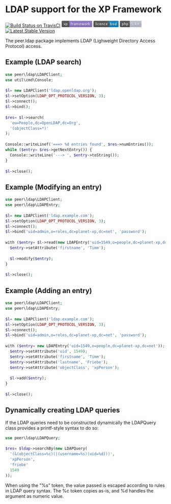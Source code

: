 LDAP support for the XP Framework
========================================================================

[![Build Status on TravisCI](https://secure.travis-ci.org/xp-framework/ldap.svg)](http://travis-ci.org/xp-framework/ldap)
[![XP Framework Mdodule](https://raw.githubusercontent.com/xp-framework/web/master/static/xp-framework-badge.png)](https://github.com/xp-framework/core)
[![BSD Licence](https://raw.githubusercontent.com/xp-framework/web/master/static/licence-bsd.png)](https://github.com/xp-framework/core/blob/master/LICENCE.md)
[![Required PHP 5.4+](https://raw.githubusercontent.com/xp-framework/web/master/static/php-5_4plus.png)](http://php.net/)
[![Latest Stable Version](https://poser.pugx.org/xp-framework/ldap/version.png)](https://packagist.org/packages/xp-framework/ldap)

The peer.ldap package implements LDAP (Lighweight Directory Access Protocol) access.

Example (LDAP search)
---------------------

```php
use peer\ldap\LDAPClient;
use util\cmd\Console;

$l= new LDAPClient('ldap.openldap.org');
$l->setOption(LDAP_OPT_PROTOCOL_VERSION, 3);
$l->connect();
$l->bind();

$res= $l->search(
  'ou=People,dc=OpenLDAP,dc=Org', 
  '(objectClass=*)'
);
  
Console::writeLinef('===> %d entries found', $res->numEntries());
while ($entry= $res->getNextEntry()) {
  Console::writeLine('---> ', $entry->toString());
}

$l->close();
```

Example (Modifying an entry)
----------------------------

```php
use peer\ldap\LDAPClient;
use peer\ldap\LDAPEntry;

$l= new LDAPClient('ldap.example.com');
$l->setOption(LDAP_OPT_PROTOCOL_VERSION, 3);
$l->connect();
$l->bind('uid=admin,o=roles,dc=planet-xp,dc=net', 'password');

with ($entry= $l->read(new LDAPEntry('uid=1549,o=people,dc=planet-xp,dc=net'))); {
  $entry->setAttribute('firstname', 'Timm');

  $l->modify($entry);
}

$l->close();
```

Example (Adding an entry)
-------------------------

```php
use peer\ldap\LDAPClient;
use peer\ldap\LDAPEntry;

$l= new LDAPClient('ldap.example.com');
$l->setOption(LDAP_OPT_PROTOCOL_VERSION, 3);
$l->connect();
$l->bind('uid=admin,o=roles,dc=planet-xp,dc=net', 'password');

with ($entry= new LDAPEntry('uid=1549,o=people,dc=planet-xp,dc=net')); {
  $entry->setAttribute('uid', 1549);
  $entry->setAttribute('firstname', 'Timm');
  $entry->setAttribute('lastname', 'Friebe');
  $entry->setAttribute('objectClass', 'xpPerson');

  $l->add($entry);
}

$l->close();
```

Dynamically creating LDAP queries
---------------------------------
If the LDAP queries need to be constructed dynamically the LDAPQuery
class provides a printf-style syntax to do so:

```php
use peer\ldap\LDAPQuery;

$res= $ldap->searchBy(new LDAPQuery(
  '(&(objectClass=%c)(|(username=%s)(uid=%d)))',
  'xpPerson',
  'friebe'
  1549
));
```

When using the "%s" token, the value passed is escaped according to 
rules in LDAP query syntax. The %c token copies as-is, and %d handles
the argument as numeric value.
